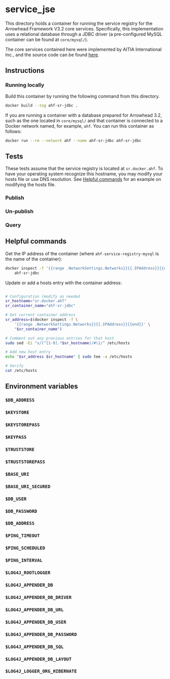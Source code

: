 # service_jse

This directory holds a container for running the service registry for the 
Arrowhead Framework V3.2 core services. Specifically, this implementation uses a
relational database through a JDBC driver (a pre-configured MySQL container can
be found at `core/mysql/`).

The core services contained here were implemented by AITIA International Inc.,
and the source code can be found [here](https://github.com/hegeduscs/arrowhead).

## Instructions
### Running locally
Build this container by running the following command from this directory.

```bash
docker build --tag ahf-sr-jdbc .
```

If you are running a container with a database prepared for Arrowhead 3.2, such
as the one located in `core/mysql/` and that container is connected to a Docker 
network named, for example, `ahf`. You can run this container as follows:

```bash
docker run --rm --network ahf --name ahf-sr-jdbc ahf-sr-jdbc
```

## Tests
These tests assume that the service registry is located at `sr.docker.ahf`. To 
have your operating system recognize this hostname, you may modify your hosts 
file or use DNS resolution. See [Helpful commands](#Helpful-commands) for an 
example on modifying the hosts file.

### Publish

### Un-publish

### Query 

## Helpful commands
Get the IP address of the container (where `ahf-service-registry-mysql` is the
name of the container):
```bash
docker inspect -f '{{range .NetworkSettings.Networks}}{{.IPAddress}}{{end}}' \
    ahf-sr-jdbc
```

Update or add a hosts entry with the container address:
```bash

# Configuration (modify as needed
sr_hostname="sr.docker.ahf"
sr_container_name="ahf-sr-jdbc"

# Get current container address
sr_address=$(docker inspect -f \
    '{{range .NetworkSettings.Networks}}{{.IPAddress}}{{end}}' \
    "$sr_container_name")

# Comment out any previous entries for that host
sudo sed -Ei "s/(^[1-9].*$sr_hostname)/#\1/" /etc/hosts

# Add new host entry
echo "$sr_address $sr_hostname" | sudo tee -a /etc/hosts

# Verify
cat /etc/hosts

```

## Environment variables

### `$DB_ADDRESS`

### `$KEYSTORE`

### `$KEYSTOREPASS`

### `$KEYPASS`

### `$TRUSTSTORE`

### `$TRUSTSTOREPASS`

### `$BASE_URI`

### `$BASE_URI_SECURED`

### `$DB_USER`

### `$DB_PASSWORD`

### `$DB_ADDRESS`

### `$PING_TIMEOUT`

### `$PING_SCHEDULED`

### `$PING_INTERVAL`

### `$LOG4J_ROOTLOGGER`

### `$LOG4J_APPENDER_DB`

### `$LOG4J_APPENDER_DB_DRIVER`

### `$LOG4J_APPENDER_DB_URL`

### `$LOG4J_APPENDER_DB_USER`

### `$LOG4J_APPENDER_DB_PASSWORD`

### `$LOG4J_APPENDER_DB_SQL`

### `$LOG4J_APPENDER_DB_LAYOUT`

### `$LOG4J_LOGGER_ORG_HIBERNATE`
